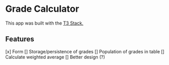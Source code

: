 # Grade Calculator

This app was built with the [T3 Stack.](https://create.t3.gg/)

## Features
[x] Form
[] Storage/persistence of grades
[] Population of grades in table
[] Calculate weighted average
[] Better design (?)